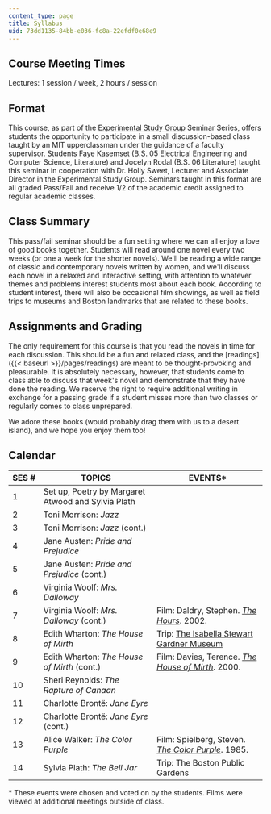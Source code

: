 ```yaml
---
content_type: page
title: Syllabus
uid: 73dd1135-84bb-e036-fc8a-22efdf0e68e9
---
```


Course Meeting Times
--------------------

Lectures: 1 session / week, 2 hours / session

Format
------

This course, as part of the [Experimental Study Group](http://esg.mit.edu/) Seminar Series, offers students the opportunity to participate in a small discussion-based class taught by an MIT upperclassman under the guidance of a faculty supervisor. Students Faye Kasemset (B.S. 05 Electrical Engineering and Computer Science, Literature) and Jocelyn Rodal (B.S. 06 Literature) taught this seminar in cooperation with Dr. Holly Sweet, Lecturer and Associate Director in the Experimental Study Group. Seminars taught in this format are all graded Pass/Fail and receive 1/2 of the academic credit assigned to regular academic classes.

Class Summary
-------------

This pass/fail seminar should be a fun setting where we can all enjoy a love of good books together. Students will read around one novel every two weeks (or one a week for the shorter novels). We'll be reading a wide range of classic and contemporary novels written by women, and we'll discuss each novel in a relaxed and interactive setting, with attention to whatever themes and problems interest students most about each book. According to student interest, there will also be occasional film showings, as well as field trips to museums and Boston landmarks that are related to these books.

Assignments and Grading
-----------------------

The only requirement for this course is that you read the novels in time for each discussion. This should be a fun and relaxed class, and the [readings]({{< baseurl >}}/pages/readings) are meant to be thought-provoking and pleasurable. It is absolutely necessary, however, that students come to class able to discuss that week's novel and demonstrate that they have done the reading. We reserve the right to require additional writing in exchange for a passing grade if a student misses more than two classes or regularly comes to class unprepared.

We adore these books (would probably drag them with us to a desert island), and we hope you enjoy them too!

Calendar
--------

| SES # | TOPICS | EVENTS\* |
| --- | --- | --- |
| 1 | Set up, Poetry by Margaret Atwood and Sylvia Plath | &nbsp; |
| 2 | Toni Morrison: _Jazz_ | &nbsp; |
| 3 | Toni Morrison: _Jazz_ (cont.) | &nbsp; |
| 4 | Jane Austen: _Pride and Prejudice_ | &nbsp; |
| 5 | Jane Austen: _Pride and Prejudice_ (cont.) | &nbsp; |
| 6 | Virginia Woolf: _Mrs. Dalloway_ | &nbsp; |
| 7 | Virginia Woolf: _Mrs. Dalloway_ (cont.) | Film: Daldry, Stephen. [_The Hours_](http://www.imdb.com/title/tt0274558/). 2002. |
| 8 | Edith Wharton: _The House of Mirth_ | Trip: [The Isabella Stewart Gardner Museum](http://www.gardnermuseum.org/) |
| 9 | Edith Wharton: _The House of Mirth_ (cont.) | Film: Davies, Terence. [_The House of Mirth_](http://www.imdb.com/title/tt0200720/). 2000. |
| 10 | Sheri Reynolds: _The Rapture of Canaan_ | &nbsp; |
| 11 | Charlotte Brontë: _Jane Eyre_ | &nbsp; |
| 12 | Charlotte Brontë: _Jane Eyre_ (cont.) | &nbsp; |
| 13 | Alice Walker: _The Color Purple_ | Film: Spielberg, Steven. [_The Color Purple_](http://www.imdb.com/title/tt0088939/). 1985. |
| 14 | Sylvia Plath: _The Bell Jar_ | Trip: The Boston Public Gardens 

\* These events were chosen and voted on by the students. Films were viewed at additional meetings outside of class.